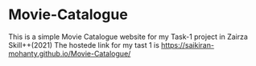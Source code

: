 # Movie-Catalogue
This is a simple Movie Catalogue website for my Task-1 project in Zairza Skill++(2021)
The hostede link for my tast 1 is https://saikiran-mohanty.github.io/Movie-Catalogue/
